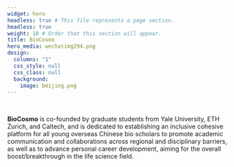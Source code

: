 ```yaml
---
widget: hero
headless: true # This file represents a page section.
headless: true
weight: 10 # Order that this section will appear.
title: BioCosmo
hero_media: wechatimg294.png
design:
  columns: "1"
  css_style: null
  css_class: null
  background:
    image: beijing.png
---
```

<br>

**BioCosmo** is co-founded by graduate students from Yale University, ETH Zurich, and Caltech, and is dedicated to establishing an inclusive cohesive platform for all young overseas Chinese bio scholars to promote academic communication and collaborations across regional and disciplinary barriers, as well as to advance personal career development, aiming for the overall boost/breakthrough in the life science field.
